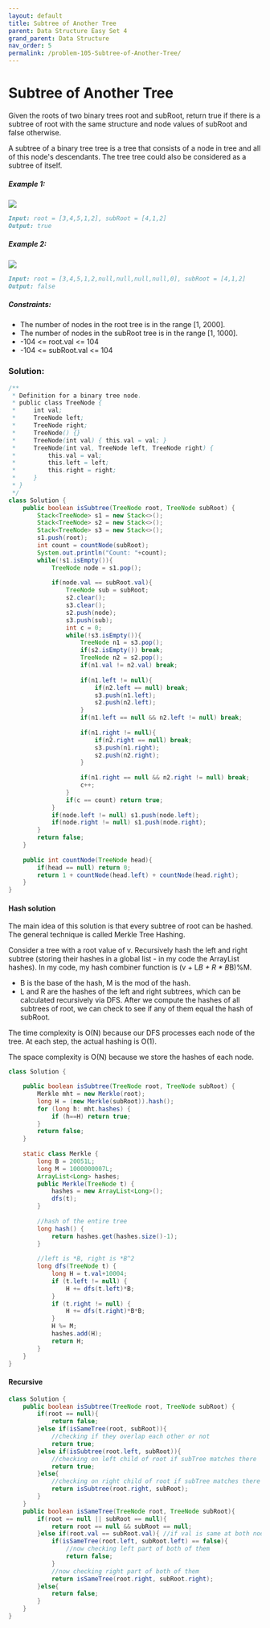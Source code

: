 ```yaml
---
layout: default
title: Subtree of Another Tree
parent: Data Structure Easy Set 4
grand_parent: Data Structure
nav_order: 5
permalink: /problem-105-Subtree-of-Another-Tree/
---
```

# Subtree of Another Tree
Given the roots of two binary trees root and subRoot, return true if there is a subtree of root with the same structure and node values of subRoot and false otherwise.

A subtree of a binary tree tree is a tree that consists of a node in tree and all of this node's descendants. The tree tree could also be considered as a subtree of itself.

##### Example 1:
![](../../assets/images/ds/subtree1-tree.jpeg)
```markdown
Input: root = [3,4,5,1,2], subRoot = [4,1,2]
Output: true
```
##### Example 2:
![](../../assets/images/ds/subtree2-tree.jpeg)
```markdown
Input: root = [3,4,5,1,2,null,null,null,null,0], subRoot = [4,1,2]
Output: false
```
##### Constraints:
* The number of nodes in the root tree is in the range [1, 2000].
* The number of nodes in the subRoot tree is in the range [1, 1000].
* -104 <= root.val <= 104
* -104 <= subRoot.val <= 104

### Solution:
```java
/**
 * Definition for a binary tree node.
 * public class TreeNode {
 *     int val;
 *     TreeNode left;
 *     TreeNode right;
 *     TreeNode() {}
 *     TreeNode(int val) { this.val = val; }
 *     TreeNode(int val, TreeNode left, TreeNode right) {
 *         this.val = val;
 *         this.left = left;
 *         this.right = right;
 *     }
 * }
 */
class Solution {
    public boolean isSubtree(TreeNode root, TreeNode subRoot) {
        Stack<TreeNode> s1 = new Stack<>();
        Stack<TreeNode> s2 = new Stack<>();
        Stack<TreeNode> s3 = new Stack<>();
        s1.push(root);
        int count = countNode(subRoot);
        System.out.println("Count: "+count);
        while(!s1.isEmpty()){
            TreeNode node = s1.pop();
            
            if(node.val == subRoot.val){
                TreeNode sub = subRoot;
                s2.clear();
                s3.clear();
                s2.push(node);
                s3.push(sub);
                int c = 0;
                while(!s3.isEmpty()){
                    TreeNode n1 = s3.pop();
                    if(s2.isEmpty()) break;
                    TreeNode n2 = s2.pop();
                    if(n1.val != n2.val) break;
                    
                    if(n1.left != null){
                        if(n2.left == null) break;
                        s3.push(n1.left);
                        s2.push(n2.left);
                    } 
                    if(n1.left == null && n2.left != null) break;
                    
                    if(n1.right != null){
                        if(n2.right == null) break;
                        s3.push(n1.right);
                        s2.push(n2.right);
                    }
                    
                    if(n1.right == null && n2.right != null) break;
                    c++;
                }
                if(c == count) return true;
            }
            if(node.left != null) s1.push(node.left);
            if(node.right != null) s1.push(node.right);
        }
        return false;
    }
    
    public int countNode(TreeNode head){
        if(head == null) return 0;
        return 1 + countNode(head.left) + countNode(head.right);
    }
}
```
#### Hash solution 
The main idea of this solution is that every subtree of root can be hashed. The general technique is called Merkle Tree Hashing.

Consider a tree with a root value of v. Recursively hash the left and right subtree (storing their hashes in a global list - in my code the ArrayList hashes). In my code, my hash combiner function is (v + L*B + R * B*B)%M.

* B is the base of the hash, M is the mod of the hash.
* L and R are the hashes of the left and right subtrees, which can be calculated recursively via DFS.
After we compute the hashes of all subtrees of root, we can check to see if any of them equal the hash of subRoot.

The time complexity is O(N) because our DFS processes each node of the tree. At each step, the actual hashing is O(1).

The space complexity is O(N) because we store the hashes of each node.
```java
class Solution {

    public boolean isSubtree(TreeNode root, TreeNode subRoot) {
        Merkle mht = new Merkle(root);
        long H = (new Merkle(subRoot)).hash();
        for (long h: mht.hashes) {
            if (h==H) return true;
        }
        return false;
    }
    
    static class Merkle {
        long B = 20051L;
        long M = 1000000007L;
        ArrayList<Long> hashes;
        public Merkle(TreeNode t) {
            hashes = new ArrayList<Long>();
            dfs(t);
        }
        
        //hash of the entire tree
        long hash() {
            return hashes.get(hashes.size()-1);
        }
        
        //left is *B, right is *B^2
        long dfs(TreeNode t) {
            long H = t.val+10004;
            if (t.left != null) {
                H += dfs(t.left)*B;
            }
            if (t.right != null) {
                H += dfs(t.right)*B*B;
            }
            H %= M;
            hashes.add(H);
            return H;
        }
    }
}
```
#### Recursive 
```java
class Solution {
    public boolean isSubtree(TreeNode root, TreeNode subRoot) {
        if(root == null){
            return false;
        }else if(isSameTree(root, subRoot)){
			//checking if they overlap each other or not
            return true;
        }else if(isSubtree(root.left, subRoot)){
			//checking on left child of root if subTree matches there
            return true;
        }else{
			//checking on right child of root if subTree matches there
            return isSubtree(root.right, subRoot);
        }
    }
    public boolean isSameTree(TreeNode root, TreeNode subRoot){
        if(root == null || subRoot == null){
            return root == null && subRoot == null;
        }else if(root.val == subRoot.val){ //if val is same at both nodes, then only we will check forward
            if(isSameTree(root.left, subRoot.left) == false){
				//now checking left part of both of them
                return false;
            }
			//now checking right part of both of them
            return isSameTree(root.right, subRoot.right);
        }else{
            return false;
        }
    }
}
```




